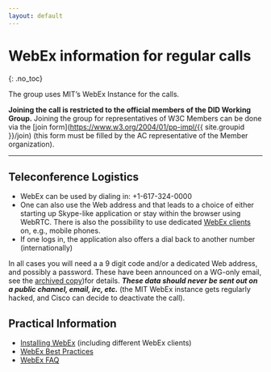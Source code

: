 ```yaml
---
layout: default
---
```


# WebEx information for regular calls
{: .no_toc}

The group uses MIT’s WebEx Instance for the calls.

**Joining the call is restricted to the official members of the DID Working Group.** Joining the group for representatives of W3C Members can be done via the [join form](https://www.w3.org/2004/01/pp-impl/{{ site.groupid }}/join) (this form must be filled by the AC representative of the Member organization).

---

## Teleconference Logistics

* WebEx can be used by dialing in: +1-617-324-0000
* One can also use the Web address and that leads to a choice of either starting up Skype-like application or stay within the browser using WebRTC. There is also the possibility to use dedicated [WebEx clients](https://www.w3.org/2006/tools/wiki/InstallingWebEx) on, e.g., mobile phones.
* If one logs in, the application also offers a dial back to another number (internationally)

In all cases you will need a a 9 digit code and/or a dedicated Web address, and possibly a password. These have been announced on a WG-only email, see the [archived copy](https://lists.w3.org/Archives/Member/member-did-wg/2020Feb/0000.html))for details. ***These data should never be sent out on a public channel, email, irc, etc.*** (the MIT WebEx instance gets regularly hacked, and Cisco can decide to deactivate the call).


## Practical Information

* [Installing WebEx](https://www.w3.org/2006/tools/wiki/InstallingWebEx) (including different WebEx clients)
* [WebEx Best Practices](https://www.w3.org/2006/tools/wiki/WebExBestPractices)
* [WebEx FAQ](https://www.w3.org/2006/tools/wiki/WebExFAQ)
